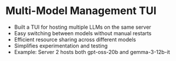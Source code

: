 # Multi-Model Management TUI

- Built a TUI for hosting multiple LLMs on the same server
- Easy switching between models without manual restarts
- Efficient resource sharing across different models
- Simplifies experimentation and testing
- Example: Server 2 hosts both gpt-oss-20b and gemma-3-12b-it
